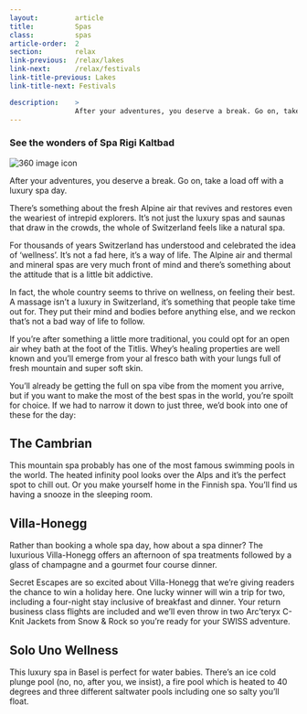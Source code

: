 ```yaml
---
layout:         article
title:          Spas
class:          spas
article-order:  2
section:        relax
link-previous:  /relax/lakes
link-next:      /relax/festivals
link-title-previous: Lakes
link-title-next: Festivals

description:    >
                After your adventures, you deserve a break. Go on, take a load off with a luxury spa day.
---
```


<div class="row three-sixty bleed-width">
  <a href="{{site.baseurl}}/three-sixty/SpaRigi-Kaltbad" class="three-sixty__link"></a>
  <h3 class="three-sixty__title">
    <span class="three-sixty__title-small">See the wonders of</span>
    Spa Rigi Kaltbad
  </h3>
  <img class="three-sixty__icon" src="{{site.baseurl}}/img/icon/three-sixty.png" alt="360 image icon">
  <div class="three-sixty__bg" style="background-image: url('{{site.baseurl}}/img/three-sixty/spa-rigi-kaltbad.jpg');"></div>
</div>

<div class="row">
  <p class="lead-paragraph">After your adventures, you deserve a break. Go on, take a load off with a luxury spa day.</p>
  <p>There’s something about the fresh Alpine air that revives and restores even the weariest of intrepid explorers. It’s not just the luxury spas and saunas that draw in the crowds, the whole of Switzerland feels like a natural spa.</p>
  <p>For thousands of years Switzerland has understood and celebrated the idea of ‘wellness’. It’s not a fad here, it’s a way of life. The Alpine air and thermal and mineral spas are very much front of mind and there’s something about the attitude that is a little bit addictive.</p>
</div>

<div class="row"></div>
<div class="row"><div class="bg-image-ratio bg-image-ratio--21-9" style="background-image: url('{{site.baseurl}}/img/content/spa-04.jpg');"></div></div>
<div class="row"></div>

In fact, the whole country seems to thrive on wellness, on feeling their best. A massage isn’t a luxury in Switzerland, it’s something that people take time out for. They put their mind and bodies before anything else, and we reckon that’s not a bad way of life to follow.

If you’re after something a little more traditional, you could opt for an open air whey bath at the foot of the Titlis. Whey’s healing properties are well known and you’ll emerge from your al fresco bath with your lungs full of fresh mountain and super soft skin.

You’ll already be getting the full on spa vibe from the moment you arrive, but if you want to make the most of the best spas in the world, you’re spoilt for choice. If we had to narrow it down to just three, we’d book into one of these for the day:

<div class="row"></div>
<h2 class="row">The Cambrian</h2>

This mountain spa probably has one of the most famous swimming pools in the world. The heated infinity pool looks over the Alps and it’s the perfect spot to chill out. Or you make yourself home in the Finnish spa. You’ll find us having a snooze in the sleeping room.

<div class="row"></div>
<div class="row bg-image-ratio bg-image-ratio--21-9" style="background-image: url('{{site.baseurl}}/img/content/spa-02.jpg');"></div>

<div class="row"></div>
<h2 class="row">Villa-Honegg</h2>

Rather than booking a whole spa day, how about a spa dinner? The luxurious Villa-Honegg offers an afternoon of spa treatments followed by a glass of champagne and a gourmet four course dinner.

Secret Escapes are so excited about Villa-Honegg that we’re giving readers the chance to win a holiday here. One lucky winner will win a trip for two, including a four-night stay inclusive of breakfast and dinner. Your return business class flights are included and we’ll even throw in two Arc’teryx C-Knit Jackets from Snow & Rock so you’re ready for your SWISS adventure.

<div class="row"></div>
<div class="row bg-image-ratio bg-image-ratio--21-9" style="background-image: url('{{site.baseurl}}/img/content/spa-03.jpg');"></div>

<div class="row"></div>
<h2 class="row">Solo Uno Wellness</h2>

This luxury spa in Basel is perfect for water babies. There’s an ice cold plunge pool (no, no, after you, we insist), a fire pool which is heated to 40 degrees and three different saltwater pools including one so salty you’ll float.

<div class="row"></div>
<div class="row bg-image-ratio bg-image-ratio--21-9" style="background-image: url('{{site.baseurl}}/img/content/spa-01.jpg');"></div>
